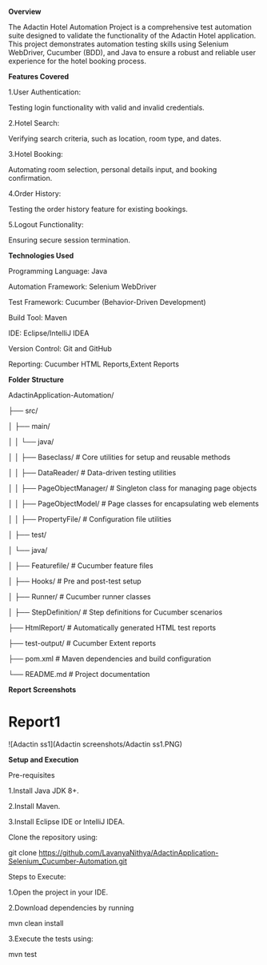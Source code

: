 **Overview**

The Adactin Hotel Automation Project is a comprehensive test automation suite designed to validate the functionality of the Adactin Hotel application. This project demonstrates automation testing skills using Selenium WebDriver, Cucumber (BDD), and Java to ensure a robust and reliable user experience for the hotel booking process.

**Features Covered**

1.User Authentication:

Testing login functionality with valid and invalid credentials.

2.Hotel Search:

Verifying search criteria, such as location, room type, and dates.

3.Hotel Booking:

Automating room selection, personal details input, and booking confirmation.

4.Order History:

Testing the order history feature for existing bookings.

5.Logout Functionality:

Ensuring secure session termination.

**Technologies Used**

Programming Language: Java

Automation Framework: Selenium WebDriver

Test Framework: Cucumber (Behavior-Driven Development)

Build Tool: Maven

IDE: Eclipse/IntelliJ IDEA

Version Control: Git and GitHub

Reporting: Cucumber HTML Reports,Extent Reports

**Folder Structure**

AdactinApplication-Automation/

├── src/

│     ├── main/

│     │   └── java/

│     │       ├── Baseclass/           # Core utilities for setup and reusable methods

│     │       ├── DataReader/          # Data-driven testing utilities

│     │       ├── PageObjectManager/   # Singleton class for managing page objects

│     │       ├── PageObjectModel/     # Page classes for encapsulating web elements

│     │       ├── PropertyFile/        # Configuration file utilities

│     ├── test/

│         └── java/

│             ├── Featurefile/         # Cucumber feature files

│             ├── Hooks/               # Pre and post-test setup

│             ├── Runner/              # Cucumber runner classes

│             ├── StepDefinition/      # Step definitions for Cucumber scenarios

├── HtmlReport/                       # Automatically generated HTML test reports

├── test-output/                      # Cucumber Extent reports

├── pom.xml                           # Maven dependencies and build configuration

└── README.md                         # Project documentation


**Report Screenshots**

# Report1

![Adactin ss1](Adactin screenshots/Adactin ss1.PNG)






**Setup and Execution**

Pre-requisites

1.Install Java JDK 8+.

2.Install Maven.

3.Install Eclipse IDE or IntelliJ IDEA.


Clone the repository using:

   git clone https://github.com/LavanyaNithya/AdactinApplication-Selenium_Cucumber-Automation.git

Steps to Execute:

1.Open the project in your IDE.

2.Download dependencies by running

   mvn clean install

3.Execute the tests using:

   mvn test


